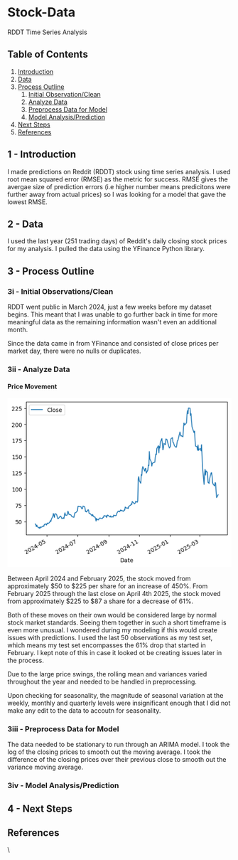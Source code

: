 # Stock-Data

RDDT Time Series Analysis

## Table of Contents

1. [Introduction](#introduction)
2. [Data](#data)
3. [Process Outline](#process-outline)
   1. [Initial Observation/Clean](#clean-data)
   2. [Analyze Data](#analyze-data)
   3. [Preprocess Data for Model](#preprocess-data-for-model)
   4. [Model Analysis/Prediction](#model-prediction/analysis)
4. [Next Steps](#next-steps)
5. [References](#references)

## 1 - Introduction <a name="introduction"></a>

I made predictions on Reddit (RDDT) stock using time series analysis. I used root mean squared error (RMSE) as the metric for success. RMSE gives the avergae size of prediction errors (i.e higher number means predicitons were further away from actual prices) so I was looking for a model that gave the lowest RMSE.

## 2 - Data <a name="data"></a>

I used the last year (251 trading days) of Reddit's daily closing stock prices for my analysis. I pulled the data using the YFinance Python library.

## 3 - Process Outline <a name="process-outline"></a>


### 3i - Initial Observations/Clean <a name="clean-data"></a>

RDDT went public in March 2024, just a few weeks before my dataset begins. This meant that I was unable to go further back in time for more meaningful data as the remaining information wasn't even an additional month.

Since the data came in from YFinance and consisted of close prices per market day, there were no nulls or duplicates.

### 3ii - Analyze Data <a name="analyze-data"></a>

#### Price Movement

![RDDT as of 04-04-2024](Images/RDDTasof20250404.png)

Between April 2024 and February 2025, the stock moved from approximately $50 to $225 per share for an increase of 450%. From February 2025 through the last close on April 4th 2025, the stock moved from approximately $225 to $87 a share for a decrease of 61%.

Both of these moves on their own would be considered large by normal stock market standards. Seeing them together in such a short timeframe is even more unusual. I wondered during my modeling if this would create issues with predictions. I used the last 50 observations as my test set, which means my test set encompasses the 61% drop that started in February. I kept note of this in case it looked ot be creating issues later in the process.

Due to the large price swings, the rolling mean and variances varied throughout the year and needed to be handled in preprocessing.

Upon checking for seasonality, the magnitude of seasonal variation at the weekly, monthly and quarterly levels were insignificant enough that I did not make any edit to the data to accoutn for seasonality.

### 3iii - Preprocess Data for Model <a name="preprocess-data-for-model"></a>

The data needed to be stationary to run through an ARIMA model. I took the log of the closing prices to smooth out the moving average. I took the difference of the closing prices over their previous close to smooth out the variance moving average.

### 3iv - Model Analysis/Prediction <a name="model-prediction/analysis"></a>

## 4 - Next Steps <a name="next-steps"></a>



## References <a name="references"></a>

\\
